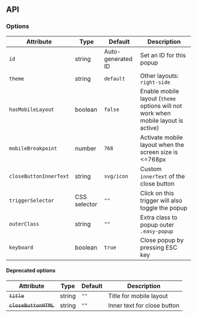 ## API

### Options

| Attribute              | Type         | Default           | Description                                                                       | 
|------------------------|--------------|-------------------|-----------------------------------------------------------------------------------|
| `id`                   | string       | Auto-generated ID | Set an ID for this popup                                                          |
| `theme`                | string       | `default`         | Other layouts: `right-side`                                                       |
| `hasMobileLayout`      | boolean      | `false`           | Enable mobile layout (`theme` options will not work when mobile layout is active) |
| `mobileBreakpoint`     | number       | `768`             | Activate mobile layout when the screen size is <=768px                            |
| `closeButtonInnerText` | string       | `svg/icon`        | Custom `innerText` of the close button                                            |
| `triggerSelector`      | CSS selector | `""`              | Click on this trigger will also toggle the popup                                  |
| `outerClass`           | string       | `""`              | Extra class to popup outer `.easy-popup`                                          |
| `keyboard`             | boolean      | `true`            | Close popup by pressing ESC key                                                   |

#### Deprecated options

| Attribute             | Type   | Default | Description                 | 
|-----------------------|--------|---------|-----------------------------|
| ~~`title`~~           | string | `""`    | Title for mobile layout     |
| ~~`closeButtonHTML`~~ | string | `""`    | Inner text for close button |